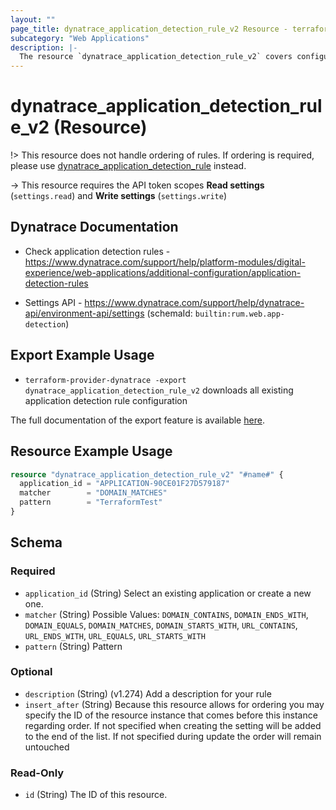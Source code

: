```yaml
---
layout: ""
page_title: dynatrace_application_detection_rule_v2 Resource - terraform-provider-dynatrace"
subcategory: "Web Applications"
description: |-
  The resource `dynatrace_application_detection_rule_v2` covers configuration for application detection rule
---
```


# dynatrace_application_detection_rule_v2 (Resource)

!> This resource does not handle ordering of rules. If ordering is required, please use [dynatrace_application_detection_rule](https://registry.terraform.io/providers/dynatrace-oss/dynatrace/latest/docs/resources/application_detection_rule) instead.

-> This resource requires the API token scopes **Read settings** (`settings.read`) and **Write settings** (`settings.write`)

## Dynatrace Documentation

- Check application detection rules - https://www.dynatrace.com/support/help/platform-modules/digital-experience/web-applications/additional-configuration/application-detection-rules

- Settings API - https://www.dynatrace.com/support/help/dynatrace-api/environment-api/settings (schemaId: `builtin:rum.web.app-detection`)

## Export Example Usage

- `terraform-provider-dynatrace -export dynatrace_application_detection_rule_v2` downloads all existing application detection rule configuration

The full documentation of the export feature is available [here](https://dt-url.net/h203qmc).

## Resource Example Usage

```terraform
resource "dynatrace_application_detection_rule_v2" "#name#" {
  application_id = "APPLICATION-90CE01F27D579187"
  matcher        = "DOMAIN_MATCHES"
  pattern        = "TerraformTest"
}
```

<!-- schema generated by tfplugindocs -->
## Schema

### Required

- `application_id` (String) Select an existing application or create a new one.
- `matcher` (String) Possible Values: `DOMAIN_CONTAINS`, `DOMAIN_ENDS_WITH`, `DOMAIN_EQUALS`, `DOMAIN_MATCHES`, `DOMAIN_STARTS_WITH`, `URL_CONTAINS`, `URL_ENDS_WITH`, `URL_EQUALS`, `URL_STARTS_WITH`
- `pattern` (String) Pattern

### Optional

- `description` (String) (v1.274) Add a description for your rule
- `insert_after` (String) Because this resource allows for ordering you may specify the ID of the resource instance that comes before this instance regarding order. If not specified when creating the setting will be added to the end of the list. If not specified during update the order will remain untouched

### Read-Only

- `id` (String) The ID of this resource.
 